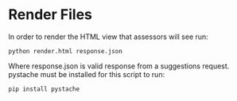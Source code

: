 # Render Files

In order to render the HTML view that assessors will see run:

    python render.html response.json

Where response.json is valid response from a suggestions request. pystache must be installed for this script to run:

    pip install pystache
